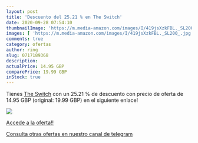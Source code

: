 ```yaml
---
layout: post
title: 'Descuento del 25.21 % en The Switch'
date: 2020-09-28 07:54:10
thumbnailImage: 'https://m.media-amazon.com/images/I/419jsXzkFBL._SL200_.jpg'
images: [ 'https://m.media-amazon.com/images/I/419jsXzkFBL._SL200_.jpg' ]
comments: true
category: ofertas
author: ring
slug: 0717189368
description:
actualPrice: 14.95 GBP
comparePrice: 19.99 GBP
inStock: true
---
```


Tienes [The Switch](https://www.amazon.com/dp/0717189368/?tag=redken08-20) con un 25.21 % de descuento con precio de oferta de 14.95 GBP (original: 19.99 GBP) en el siguiente enlace!

[![](https://m.media-amazon.com/images/I/419jsXzkFBL._SL200_.jpg)](https://www.amazon.com/dp/0717189368/?tag=redken08-20)

[Accede a la oferta!!](https://www.amazon.com/dp/0717189368/?tag=redken08-20)

[Consulta otras ofertas en nuestro canal de telegram](https://t.me/s/ofertas25)
